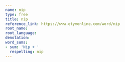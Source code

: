 ```yaml
---
name: nip
type: free
title: nip
reference_link: https://www.etymonline.com/word/nip
root_name: 
root_language: 
denotation: 
word_sums:
- sum: 'Nip + '
  respelling: nip
---
```

